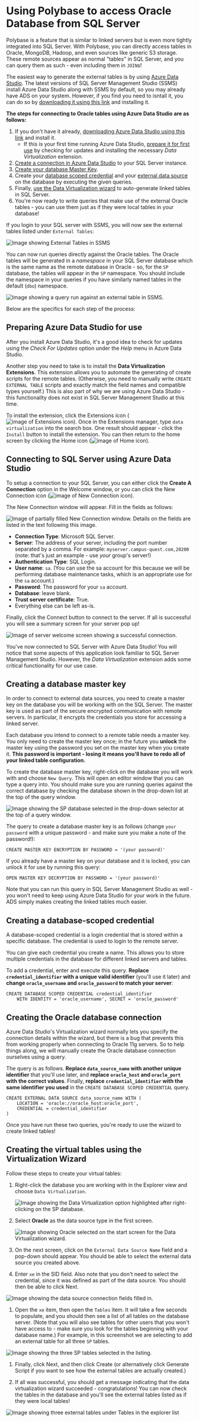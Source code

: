 # Using Polybase to access Oracle Database from SQL Server

Polybase is a feature that is similar to linked servers but is even more tightly integrated into SQL Server. With Polybase, you can directly access tables in Oracle, MongoDB, Hadoop, and even sources like generic S3 storage. These remote sources appear as normal "tables" in SQL Server, and you can query them as such - even including them in `JOIN`s!

The easiest way to generate the external tables is by using [Azure Data Studio](https://azure.microsoft.com/en-us/products/data-studio). The latest versions of SQL Server Management Studio (SSMS) install Azure Data Studio along with SSMS by default, so you may already have ADS on your system. However, if you find you need to isntall it, you can do so by [downloading it using this link](https://go.microsoft.com/fwlink/?linkid=2231303) and installing it.

**The steps for connecting to Oracle tables using Azure Data Studio are as follows:**

1. If you don't have it already, [downloading Azure Data Studio using this link](https://go.microsoft.com/fwlink/?linkid=2231303) and install it.
    - If this is your first time running Azure Data Studio, [prepare it for first use](#preparing-azure-data-studio-for-use) by checking for updates and installing the necessary *Data Virtualization* extension.
1. [Create a connection in Azure Data Studio](#connecting-to-sql-server-using-azure-data-studio) to your SQL Server instance.
1. [Create your database Master Key](#creating-a-database-master-key).
1. Create your [database scoped credential](#creating-a-database-scoped-credential) and your [external data source](#creating-the-oracle-database-connection) on the database by executing the given queries.
1. Finally, [use the Data Virtualization wizard](#creating-the-virtual-tables-using-the-virtualization-wizard) to auto-generate linked tables in SQL Server.
1. You're now ready to write queries that make use of the external Oracle tables - you can use them just as if they were local tables in your database!

If you login to your SQL server with SSMS, you will now see the external tables listed under `External Tables`:

![Image showing External Tables in SSMS](images/ssms_ext_tables.png)

You can now run queries directly against the Oracle tables. The Oracle tables will be generated in a *namespace* in your SQL Server database which is the same name as the remote database in Oracle - so, for the `SP` database, the tables will appear in the `SP` namespace. You should include the namespace in your queries if you have similarly named tables in the default (`dbo`) namespace.

![Image showing a query run against an external table in SSMS.](images/ssms_success_query.png)

Below are the specifics for each step of the process:

## Preparing Azure Data Studio for use

After you install Azure Data Studio, it's a good idea to check for updates using the *Check For Updates* option under the *Help* menu in Azure Data Studio.

Another step you need to take is to install the **Data Virtualization Extensions**. This extension allows you to automate the generating of create scripts for the remote tables. (Otherwise, you need to manually write `CREATE EXTERNAL TABLE` scripts and exactly match the field names and compatible types yourself.) This is also part of why we are using Azure Data Studio - this functionality does not exist in SQL Server Management Studio at this time.

To install the extension, click the Extensions icon (![image of Extensions icon](images/azuredatastudio_extensions_icon.png)). Once in the Extensions manager, type `data virtualization` into the search box. One result should appear - click the `Install` button to install the extension. You can then return to the home screen by clicking the Home icon (![image of Home icon](images/azuredatastudio_home_icon.png)).

## Connecting to SQL Server using Azure Data Studio

To setup a connection to your SQL Server, you can either click the **Create A Connection** option in the Welcome window, or you can click the New Connection icon (![image of New Connection icon](images/azuredatastudio_new_connection_icon.png)). 

The New Connection window will appear. Fill in the fields as follows:

![Image of partially filled New Connection window. Details on the fields are listed in the text following this image.](images/azuredatastudio_new_connection.png)

- **Connection Type**: Microsoft SQL Server.
- **Server**: The address of your server, including the port number separated by a comma. For example: `myserver.campus-quest.com,20200` (note: that's just an example - use *your* group's server!)
- **Authentication Type**: SQL Login.
- **User name**: `sa`. (You can use the sa account for this because we will be performing database maintenance tasks, which is an appropriate use for the `sa` account.)
- **Password**: The password for your `sa` account.
- **Database**: leave blank.
- **Trust server certificate**: True.
- Everything else can be left as-is.

Finally, click the Connect button to connect to the server. If all is successful you will see a summary screen for your server pop up!

![Image of server welcome screen showing a successful connection.](images/azuredatastudio_server_welcome.png)

You've now connected to SQL Server with Azure Data Studio! You will notice that some aspects of this application look familiar to SQL Server Management Studio. However, the *Data Virtualization* extension adds some critical functionality for our use case.

## Creating a database master key

In order to connect to external data sources, you need to create a master key on the database you will be working with on the SQL Server. The master key is used as part of the secure encrypted communication with remote servers. In particular, it encrypts the credentials you store for accessing a linked server.

Each database you intend to connect to a remote table needs a master key. You only need to create the master key once; in the future you **unlock** the master key using the password you set on the master key when you create it. **This password is important - losing it means you'll have to redo all of your linked table configuration.**

To create the database master key, right-click on the database you will work with and choose `New Query`. This will open an editor window that you can type a query into. You should make sure you are running queries against the correct database by checking the database shown in the drop-down list at the top of the query window.

![Image showing the SP database selected in the drop-down selector at the top of a query window.](images/azuredatastudio_database_selected.png)

The query to create a database master key is as follows (change `your password` with a unique password - and make sure you make a note of the password!):

    CREATE MASTER KEY ENCRYPTION BY PASSWORD = '(your password)'

If you already have a master key on your database and it is locked, you can unlock it for use by running this query:

    OPEN MASTER KEY DECRYPTION BY PASSWORD = '(your password)'

Note that you can run this query in SQL Server Management Studio as well - you won't need to keep using Azure Data Studio for your work in the future. ADS simply makes creating the linked tables much easier.

## Creating a database-scoped credential

A database-scoped credential is a login credential that is stored within a specific database. The credential is used to login to the remote server.

You can give each credential you create a name. This allows you to store multiple credentials in the database for different linked servers and tables. 

To add a credential, enter and execute this query. **Replace `credential_identifier` with a unique valid identifier** (you'll use it later) and **change `oracle_username` and `oracle_password` to match your server**:

    CREATE DATABASE SCOPED CREDENTIAL credential_identifier
        WITH IDENTITY = 'oracle_username', SECRET = 'oracle_password'

## Creating the Oracle database connection

Azure Data Studio's Virtualization wizard normally lets you specify the connection details within the wizard, but there is a bug that prevents this from working properly when connecting to Oracle 11g servers. So to help things along, we will manually create the Oracle database connection ourselves using a query.

The query is as follows. **Replace `data_source_name` with another unique identifier** that you'll use later, and **replace `oracle_host` and `oracle_port` with the correct values**. Finally, **replace `credential_identifier` with the same identifier you used** in the `CREATE DATABASE SCOPED CREDENTIAL` query.

    CREATE EXTERNAL DATA SOURCE data_source_name WITH ( 
        LOCATION = 'oracle://oracle_host:oracle_port',
        CREDENTIAL = credential_identifier
    )

Once you have run these two queries, you're ready to use the wizard to create linked tables!

## Creating the virtual tables using the Virtualization Wizard

Follow these steps to create your virtual tables:

1. Right-click the database you are working with in the Explorer view and choose `Data Virtualization`.

    ![Image showing the Data Virtualization option highlighted after right-clicking on the SP database.](images/azuredatastudio_ct_step1.png)

1. Select **Oracle** as the data source type in the first screen.

    ![Image showing Oracle selected on the start screen for the Data Virtualization wizard.](images/azuredatastudio_ct_step2.png)

1. On the next screen, click on the `External Data Source Name` field and a pop-down should appear. You should be able to select the external data source you created above.

1. Enter `xe` in the SID field. Also note that you don't need to select the credential, since it was defined as part of the data source. You should then be able to click Next.

![Image showing the data source connection fields filled in.](images/azuredatastudio_ct_step3)

1. Open the `xe` item, then open the `Tables` item. It will take a few seconds to populate, and you should then see a list of all tables on the database server. (Note that you will also see tables for other users that you won't have access to - make sure you look for the tables beginning with your database name.) For example, in this screenshot we are selecting to add an external table for all three `SP` tables.

![Image showing the three SP tables selected in the listing.](images/azuredatastudio_ct_step4.png)

1. Finally, click Next, and then click Create (or alternatively click Generate Script if you want to see how the external tables are actually created.)

1. If all was successful, you should get a message indicating that the data virtualization wizard succeeded - congratulations! You can now check the tables in the database and you'll see the external tables listed as if they were local tables!

![Image showing three external tables under Tables in the explorer list](images/azuredatastudio_ct_step5_success.png)

